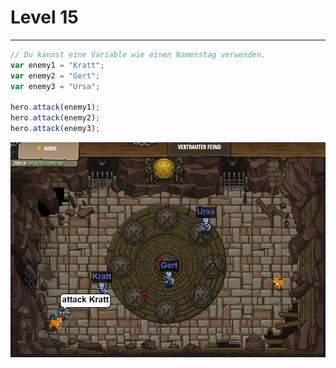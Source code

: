 # Level 15
___

```js
// Du kannst eine Variable wie einen Namenstag verwenden.
var enemy1 = "Kratt";
var enemy2 = "Gert";
var enemy3 = "Ursa";

hero.attack(enemy1);
hero.attack(enemy2);
hero.attack(enemy3);  
```
<img src="images/level15.png"  width="700"/>
 